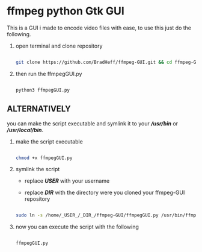 # ffmpeg python Gtk GUI 

This is a GUI i made to encode video files with ease, to use this just do the following.

1. open terminal and clone repository

	```bash

	git clone https://github.com/BradHeff/ffmpeg-GUI.git && cd ffmpeg-GUI

	```

2. then run the ffmpegGUI.py

	```bash

	python3 ffmpegGUI.py

	```

ALTERNATIVELY
------

you can make the script executable and symlink it to your **_/usr/bin_** or **_/usr/local/bin_**.

1. make the script executable

	```bash 
	
	chmod +x ffmpegGUI.py
	
	```

2. symlink the script

	* replace **_USER_** with your username

	* replace **_DIR_** with the directory were you cloned your ffmpeg-GUI repository

	```bash

	sudo ln -s /home/_USER_/_DIR_/ffmpeg-GUI/ffmpegGUI.py /usr/bin/ffmpegGUI

	```

3. now you can execute the script with the following

	```bash

	ffmpegGUI.py

	```

